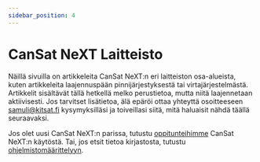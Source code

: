 ```yaml
---
sidebar_position: 4
---
```


# CanSat NeXT Laitteisto

Näillä sivuilla on artikkeleita CanSat NeXT:n eri laitteiston osa-alueista, kuten artikkeleita laajennuspään pinnijärjestyksestä tai virtajärjestelmästä. Artikkelit sisältävät tällä hetkellä melko perustietoa, mutta niitä laajennetaan aktiivisesti. Jos tarvitset lisätietoa, älä epäröi ottaa yhteyttä osoitteeseen samuli@kitsat.fi kysymyksilläsi ja toiveillasi siitä, mitä haluaisit nähdä täällä seuraavaksi.

Jos olet uusi CanSat NeXT:n parissa, tutustu [oppitunteihimme](./../course/course.md) CanSat NeXT:n käytöstä. Tai, jos etsit tietoa kirjastosta, tutustu [ohjelmistomäärittelyyn](./../CanSat-software/CanSat-software.md).